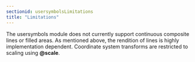 ```yaml
---
sectionid: usersymbolsLimitations
title: "Limitations"
---
```




The usersymbols module does not currently support continuous composite lines or filled
areas.
As mentioned above, the rendition of lines is highly implementation dependent. Coordinate
system transforms are restricted to scaling using **@scale**.


